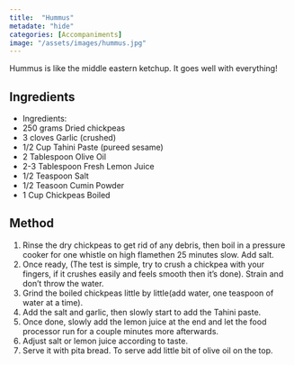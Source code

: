 ```yaml
---
title:  "Hummus"
metadate: "hide"
categories: [Accompaniments]
image: "/assets/images/hummus.jpg"
---
```


Hummus is like the middle eastern ketchup. It goes well with everything!  

## Ingredients

- Ingredients:
- 250 grams Dried chickpeas
- 3 cloves Garlic (crushed) 
- 1/2 Cup Tahini Paste (pureed sesame) 
- 2 Tablespoon Olive Oil 
- 2-3 Tablespoon Fresh Lemon Juice 
- 1/2 Teaspoon Salt
- 1/2 Teasoon Cumin Powder 
- 1 Cup Chickpeas Boiled 

## Method

1. Rinse the dry chickpeas to get rid of any debris, then boil in a pressure cooker for one whistle on high flamethen 25 minutes slow. Add salt.
2. Once ready, (The test is simple, try to crush a chickpea with your fingers, if it crushes easily and feels smooth then it’s done). Strain and don’t throw the water.
3. Grind the boiled chickpeas little by little(add water, one teaspoon of water at a time).
4. Add the salt and garlic, then slowly start to add the Tahini paste.
5. Once done, slowly add the lemon juice at the end and let the food processor run for a couple minutes more afterwards. 
6. Adjust salt or lemon juice according to taste.
6. Serve it with pita bread. To serve add little bit of olive oil on the top.


